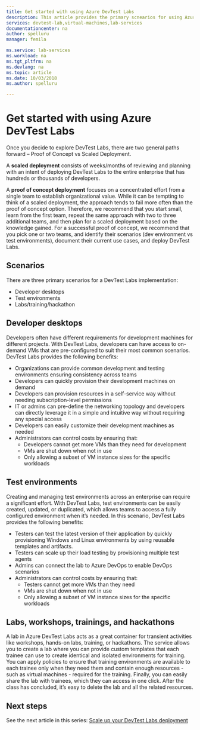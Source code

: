 ```yaml
---
title: Get started with using Azure DevTest Labs
description: This article provides the primary scnearios for using Azure DevTest Labs and two general paths to start using the service in your organization. 
services: devtest-lab,virtual-machines,lab-services
documentationcenter: na
author: spelluru
manager: femila

ms.service: lab-services
ms.workload: na
ms.tgt_pltfrm: na
ms.devlang: na
ms.topic: article
ms.date: 10/03/2018
ms.author: spelluru

---
```


# Get started with using Azure DevTest Labs
Once you decide to explore DevTest Labs, there are two general paths forward – Proof of Concept vs Scaled Deployment. 

A **scaled deployment** consists of weeks/months of reviewing and planning with an intent of deploying DevTest Labs to the entire enterprise that has hundreds or thousands of developers. 

A **proof of concept deployment** focuses on a concentrated effort from a single team to establish organizational value. While it can be tempting to think of a scaled deployment, the approach tends to fail more often than the proof of concept option. Therefore, we recommend that you start small, learn from the first team, repeat the same approach with two to three additional teams, and then plan for a scaled deployment based on the knowledge gained. For a successful proof of concept, we recommend that you pick one or two teams, and identify their scenarios (dev environment vs test environments), document their current use cases, and deploy DevTest Labs. 

## Scenarios
There are three primary scenarios for a DevTest Labs implementation: 

- Developer desktops
- Test environments
- Labs/training/hackathon

## Developer desktops
Developers often have different requirements for development machines for different projects. With DevTest Labs, developers can have access to on-demand VMs that are pre-configured to suit their most common scenarios. DevTest Labs provides the following benefits:

- Organizations can provide common development and testing environments ensuring consistency across teams
- Developers can quickly provision their development machines on demand
- Developers can provision resources in a self-service way without needing subscription-level permissions
- IT or admins can pre-define the networking topology and developers can directly leverage it in a simple and intuitive way without requiring any special access
- Developers can easily customize their development machines as needed
- Administrators can control costs by ensuring that:
    - Developers cannot get more VMs than they need for development
    - VMs are shut down when not in use
    - Only allowing a subset of VM instance sizes for the specific workloads

## Test environments
Creating and managing test environments across an enterprise can require a significant effort. With DevTest Labs, test environments can be easily created, updated, or duplicated, which allows teams to access a fully configured environment when it’s needed. In this scenario, DevTest Labs provides the following benefits:

- Testers can test the latest version of their application by quickly provisioning Windows and Linux environments by using reusable templates and artifacts.
- Testers can scale up their load testing by provisioning multiple test agents
- Admins can connect the lab to Azure DevOps to enable DevOps scenarios
- Administrators can control costs by ensuring that:
    - Testers cannot get more VMs than they need
    - VMs are shut down when not in use
    - Only allowing a subset of VM instance sizes for the specific workloads

## Labs, workshops, trainings, and hackathons  
A lab in Azure DevTest Labs acts as a great container for transient activities like workshops, hands-on labs, training, or hackathons. The service allows you to create a lab where you can provide custom templates that each trainee can use to create identical and isolated environments for training. You can apply policies to ensure that training environments are available to each trainee only when they need them and contain enough resources - such as virtual machines - required for the training. Finally, you can easily share the lab with trainees, which they can access in one click. After the class has concluded, it’s easy to delete the lab and all the related resources.


## Next steps
See the next article in this series: [Scale up your DevTest Labs deployment](devtest-lab-guidance-scale.md)
